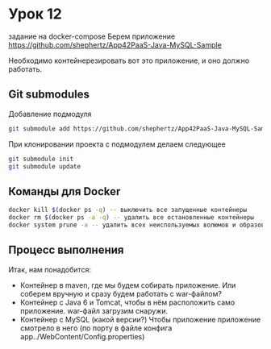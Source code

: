 # Урок 12
задание на docker-compose
Берем приложение
https://github.com/shephertz/App42PaaS-Java-MySQL-Sample

Необходимо контейнерезировать вот это приложение, и оно должно работать. 

## Git submodules
Добавление подмодуля
```bash
git submodule add https://github.com/shephertz/App42PaaS-Java-MySQL-Sample.git
```
При клонировании проекта с подмодулем делаем следующее
```bash
git submodule init
git submodule update
```

## Команды для Docker
```bash
docker kill $(docker ps -q) -- выключить все запущенные контейнеры
docker rm $(docker ps -a -q) -- удалить все остановленные контейнеры
docker system prune -a -- удалить всех неиспользуемых волюмов и образов
```


## Процесс выполнения

Итак, нам понадобится: 

* Контейнер в maven, где мы будем собирать приложение. Или соберем вручную и сразу будем работать с war-файлом?
* Контейнер с Java 6 и Tomcat, чтобы в нём расположить само приложение. war-файл загрузим снаружи.
* Контейнер с MySQL (какой версии?) Чтобы приложение приложение смотрело в него (по порту в файле конфига app../WebContent/Config.properties)




